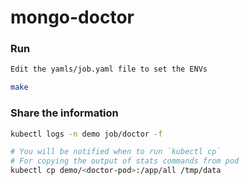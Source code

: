 # mongo-doctor


### Run
```bash
Edit the yamls/job.yaml file to set the ENVs

make
```

### Share the information

```bash
kubectl logs -n demo job/doctor -f

# You will be notified when to run `kubectl cp`
# For copying the output of stats commands from pod
kubectl cp demo/<doctor-pod>:/app/all /tmp/data 
```
